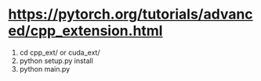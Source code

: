 # https://pytorch.org/tutorials/advanced/cpp_extension.html

1. cd cpp_ext/ or cuda_ext/
2. python setup.py install
3. python main.py